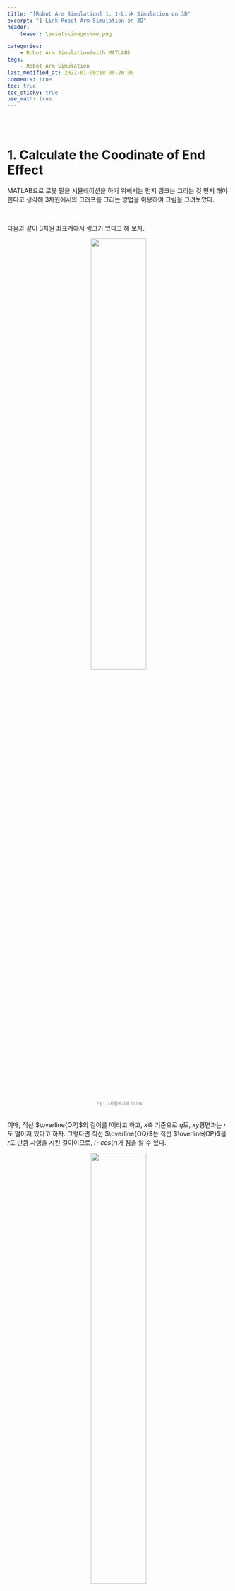 ```yaml
---
title: "[Robot Arm Simulation] 1. 1-Link Simulation on 3D"
excerpt: "1-Link Robot Arm Simulation on 3D"
header: 
    teaser: \assets\images\me.png

categories: 
    - Robot Arm Simulation(with MATLAB)
tags: 
    - Robot Arm Simulation
last_modified_at: 2022-01-09t18:00-20:00
comments: true
toc: true
toc_sticky: true
use_math: true
---
```


<br/><br/>

# 1. Calculate the Coodinate of End Effect

MATLAB으로 로봇 팔을 시뮬레이션을 하기 위해서는 먼저 링크는 그리는 것 먼저 해야 한다고 생각해 3차원에서의 그래프를 그리는 방법을 이용하여 그림을 그려보았다.  

<br/>

다음과 같이 3차원 좌표계에서 링크가 있다고 해 보자.  

<center>
<img src="\assets\images\study\robot_arm_simulation\2022-01-09-1-link-3d-simulation\img1.png" width="50%" height="50%">
</center>

<center>
<span style=
"font-size:70%;
color:gray">
그림1. 3차원에서의 1 Link
</span>
</center>

<br>

이때, 직선 $\overline{OP}$의 길이를 $l$이라고 하고, $x$축 기준으로 $q$도, $xy$평면과는 $r$도 떨어져 있다고 하자. 그렇다면 직선 $\overline{OQ}$는 직선 $\overline{OP}$을 $r$도 만큼 사영을 시킨 길이이므로, $l·cos(r)$가 됨을 알 수 있다.  

<center>
<img src="\assets\images\study\robot_arm_simulation\2022-01-09-1-link-3d-simulation\img2.png" width="50%" height="50%">
</center>

<center>
<span style=
"font-size:70%;
color:gray">
그림2. 직선 $\overline{OQ}$의 길이
</span>
</center>

<br>

따라서 직선 $\overline{OQ}$의 길이가 정해짐에 따라 $xy$평면에서의 좌표는 cos과 sin을 이용하여 다음과 같이 계산이 가능하다.  

<center>

$\overline{OA} = l·cos(r)·cos(q)$  <br/>
$\overline{OB} = l·cos(r)·sin(q)$

</center>

<center>
<span style=
"font-size:70%;
color:gray">
식1. $\overline{OA}$와 $\overline{OB}$의 길이. 즉 $xy$평면에서의 좌표이며, 각도 $q$를 기준으로 계산함
</span>
</center>

<br/><br/>

<center>
<img src="\assets\images\study\robot_arm_simulation\2022-01-09-1-link-3d-simulation\img3.png" width="50%" height="50%">
</center>

<center>
<span style=
"font-size:70%;
color:gray">
그림3. 직선 $\overline{OA}$와 $\overline{OB}$의 길이
</span>
</center>

<br>

마지막 남은 $z$축 좌표도 마찬가지로 계산하면 된다.  각 $\angle POQ$가 $r$이므로 각 $\angle COP$는 자연스레 $90-r$이 됨을 알 수 있다. 따라서 $z$좌표인 직선 $\overline{OC}$을 계산하면 다음과 같다.  

<center>

$\overline{OC} = l·cos(90-r)$

</center>

<center>
<span style=
"font-size:70%;
color:gray">
식2. $\overline{OA}$와 $\overline{OC}$의 길이.
</span>
</center>

<br/><br/>

<center>
<img src="\assets\images\study\robot_arm_simulation\2022-01-09-1-link-3d-simulation\img4.png" width="50%" height="50%">
</center>

<center>
<span style=
"font-size:70%;
color:gray">
그림4. 직선 $\overline{OC}$의 길이. 
</span>
</center>

<br>

따라서 3차원에서의 링크의 End Effect 좌표는 다음과 같이 계산이 된다.  

<center>

$P_x = l·cos(r)·cos(q)$ <br/>
$P_y = l·cos(r)·sin(q)$ <br/>
$P_z = l·cos(90-r)$

</center>

<center>
<span style=
"font-size:70%;
color:gray">
식3. 1-Link의 End Effect 좌표 (P 점의 좌표)
</span>
</center>

<br/><br/><br/><br/>












# 2. Simulation Codes(with MATLAB)

위에서 계산한 $P$의 좌표 값을 토대로 링크를 그리는 시뮬레이션을 작성해 보자.  

<br/>

먼저 시뮬레이션에서 그릴 링크의 길이와, $q, r$값을 설정해 준다. 
~~~matlab
% Parameters 설정
L1 = 1;     % 링크의 길이
q1 = pi/4;   % xy평면에서의 각도
r1 = pi/5;   % xy평면에서 z축 방향으로의 각도
~~~

<br/>

다음으로, 링크의 양 끝 점을 입력한다. 
~~~matlab
% 링크 1의 양 끝단 좌표 계산 및 행렬로 묶음
x1 = L1*cos(r1)*cos(q1);   Px1 = [0 x1];      % x좌표
y1 = L1*cos(r1)*sin(q1);   Py1 = [0 y1];      % y좌표
z1 = L1*cos((pi/2)-r1);    Pz1 = [0 z1];      % z좌표
~~~

<br/>

시뮬레이션이 그려질 plot에 대한 설정을 진행한다. 

~~~matlab
% 시뮬레이션을 할 링크들을 띄울 plot 설정
Fig = figure('Position', [300 300 600 600], 'Color', [1 1 1])
Axis = axes('parent', Fig);
hold on;
grid on;
axis([-2 2 -2 2 -0 2]);
title('1-Link Arm', 'fontsize', 25);   % 제목 설정
xlabel('X', 'fontsize', 15)       % x축 라벨 설정
ylabel('Y', 'fontsize', 15)       % y축 라벨 설정
zlabel('Z', 'fontsize', 15)       % z축 라벨 설정
~~~

<br/>

마지막으로 링크와 각 절편에서의 점선을 그리는 plot을 설정한다. 

~~~matlab
% 로봇 링크를 그리는 plot을 변수에 초기화
p1 = plot3(Px1,Py1,Pz1, '-or','Linewidth', 3);

% 좌표가 잘 찍혔는지 각 절편에 해당하는 점선을 그림
plot3([0 x1], [0 0], [0 0], '--k', 'Linewidth', 2);         % 원점 -> x축 좌표
plot3([x1 x1], [0 y1], [0 0], '--k', 'Linewidth', 2);       % x축 좌표 -> x, y축 좌표
plot3([x1 x1], [y1 y1], [0 z1], '--k', 'Linewidth', 2);     % x, y축 좌표 -> x, y, z축 좌표

set(p1, 'XData', Px1, 'YData', Py1, 'ZData', Pz1)
drawnow
~~~

<br/><br/>

따라서 해당 코드를 시뮬레이션 돌리면 다음과 같다.  

<center>
<img src="\assets\images\study\robot_arm_simulation\2022-01-09-1-link-3d-simulation\img5.png" width="50%" height="50%">
</center>

<center>
<span style=
"font-size:70%;
color:gray">
그림5. 시뮬레이션 처음 실행하면 볼 수 있는 모습 
</span>
</center>

<br/>

여기서 3D로 움직일 수 있는 버튼을 누르고 마우스로 움직이면 다음과 같이 3차원 상의 링크가 그려지는 모습을 볼 수 있다.  

<center>
<img src="\assets\images\study\robot_arm_simulation\2022-01-09-1-link-3d-simulation\img6.png" width="10%" height="10%">
</center>

<center>
<span style=
"font-size:70%;
color:gray">
그림6. 3차원으로 돌려볼 수 있는 버튼
</span>
</center>

<br/>

<center>
<img src="\assets\images\study\robot_arm_simulation\2022-01-09-1-link-3d-simulation\img7.png" width="50%" height="50%">
</center>

<center>
<span style=
"font-size:70%;
color:gray">
그림7. 최종 시뮬레이션 모습
</span>
</center>

<br>

<center>
<img src="\assets\images\study\robot_arm_simulation\2022-01-09-1-link-3d-simulation\img8.gif" width="80%" height="80%">
</center>

<center>
<span style=
"font-size:70%;
color:gray">
그림8. 최종 시뮬레이션 모습(gif)
</span>
</center>

<br/><br/>